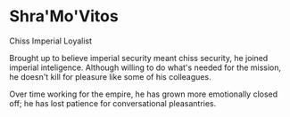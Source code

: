 # Shra'Mo'Vitos
Chiss Imperial Loyalist

Brought up to believe imperial security meant chiss security, he joined imperial inteligence.
Although willing to do what's needed for the mission, he doesn't kill for pleasure like some of his colleagues.

Over time working for the empire, he has grown more emotionally closed off; he has lost patience for conversational pleasantries.